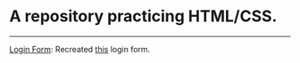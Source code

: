 # A repository practicing HTML/CSS. <br />
-----------------------

[Login Form](https://github.com/C-Garza/HTML-CSS-JS-Practice/tree/master/Login%20Form): Recreated [this](http://www.premiumpixels.com/freebies/elegant-login-form-design-psd/) login form.